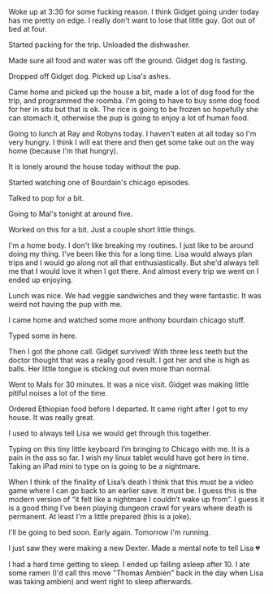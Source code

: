 Woke up at 3:30 for some fucking reason. I think Gidget going under today has me pretty on edge. I really don't want to lose that little guy. Got out of bed at four. 

Started packing for the trip. Unloaded the dishwasher.

Made sure all food and water was off the ground. Gidget dog is fasting.

Dropped off Gidget dog. Picked up Lisa's ashes.

Came home and picked up the house a bit, made a lot of dog food for the trip, and programmed the roomba. I'm going to have to buy some dog food for her in situ but that is ok. The rice is going to be frozen so hopefully she can stomach it, otherwise the pup is going to enjoy a lot of human food.

Going to lunch at Ray and Robyns today. I haven't eaten at all today so I'm very hungry. I think I will eat there and then get some take out on the way home (because I'm that hungry).

It is lonely around the house today without the pup.

Started watching one of Bourdain's chicago episodes. 

Talked to pop for a bit. 

Going to Mal's tonight at around five. 

Worked on this for a bit. Just a couple short little things. 

I'm a home body. I don't like breaking my routines. I just like to be around doing my thing. I've been like this for a long time. Lisa would always plan trips and I would go along not all that enthusiastically. But she'd always tell me that I would love it when I got there. And almost every trip we went on I ended up enjoying. 

Lunch was nice. We had veggie sandwiches and they were fantastic. It was weird not having the pup with me. 

I came home and watched some more anthony bourdain chicago stuff. 

Typed some in here.

Then I got the phone call. Gidget survived! With three less teeth but the doctor thought that was a really good result. I got her and she is high as balls. Her little tongue is sticking out even more than normal.

Went to Mals for 30 minutes. It was a nice visit. Gidget was making little pitiful noises a lot of the time. 

Ordered Ethiopian food before I departed. It came right after I got to my house. It was really great. 

I used to always tell Lisa we would get through this together.

Typing on this tiny little keyboard I’m bringing to Chicago with me. It is a pain in the ass so far. I wish my linux tablet would have got here in time. Taking an iPad mini to type on is going to be a nightmare.

When I think of the finality of Lisa’s death I think that this must be a video game where I can go back to an earlier save. It must be. I guess this is the modern version of “it felt like a nightmare I couldn’t wake up from”. I guess it is a good thing I’ve been playing dungeon crawl for years where death is permanent. At least I'm a little prepared (this is a joke).

I'll be going to bed soon. Early again. Tomorrow I'm running. 

I just saw they were making a new Dexter. Made a mental note to tell Lisa 💔

I had a hard time getting to sleep. I ended up falling asleep after 10. I ate some ramen (I'd call this move  "Thomas Ambien" back in the day when Lisa was taking ambien) and went right to sleep afterwards. 